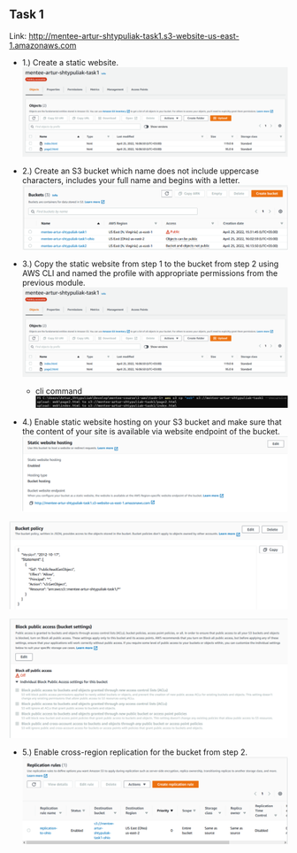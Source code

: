 ## Task 1

Link:
http://mentee-artur-shtypuliak-task1.s3-website-us-east-1.amazonaws.com

- 1.) Create a static website.
![](https://github.com/shtypuliakJr/mentee-course/blob/main/1-aws/task-1/resources/task1-1.png)

- 2.) Create an S3 bucket which name does not include uppercase characters, includes your full name and begins with a letter.
![](https://github.com/shtypuliakJr/mentee-course/blob/main/1-aws/task-1/resources/task1-0.png)

- 3.) Copy the static website from step 1 to the bucket from step 2 using AWS CLI and named the profile with appropriate permissions from the previous module.
![](https://github.com/shtypuliakJr/mentee-course/blob/main/1-aws/task-1/resources/task1-1.png)

	- cli command
![](https://github.com/shtypuliakJr/mentee-course/blob/main/1-aws/task-1/resources/task1-2.png)

- 4.) Enable static website hosting on your S3 bucket and make sure that the content of your site is available via website endpoint of the bucket.
![](https://github.com/shtypuliakJr/mentee-course/blob/main/1-aws/task-1/resources/task1-4.png)

![](https://github.com/shtypuliakJr/mentee-course/blob/main/1-aws/task-1/resources/task1-5.png)

![](https://github.com/shtypuliakJr/mentee-course/blob/main/1-aws/task-1/resources/task1-6.png)

- 5.) Enable cross-region replication for the bucket from step 2.
![](https://github.com/shtypuliakJr/mentee-course/blob/main/1-aws/task-1/resources/task1-7.png)
